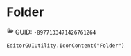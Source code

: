 # Folder
![](/img/Folder.png)
GUID: `-8977133471426761264`
```
EditorGUIUtility.IconContent("Folder")
```
